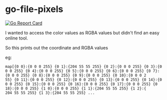 # go-file-pixels

[![Go Report Card](https://goreportcard.com/badge/dragon1672/go-file-pixels)](https://goreportcard.com/report/dragon1672/go-file-pixels)

I wanted to access the color values as RGBA values but didn't find an easy online tool.

So this prints out the coordinate and RGBA values

eg:
```
map[{0 0}:{0 0 0 255} {0 1}:{204 55 55 255} {0 2}:{0 0 0 255} {0 3}:{0 0 0 255} {0 4}:{0 0 0 255} {0 5}:{0 0 0 255} {0 6}:{0 0 0 255} {0 7}:{0 0 0 255} {0 8}:{0 0 0 255} {0 9}:{0 0 0 255} {0 10}:{0 0 0 2
55} {0 11}:{0 0 0 255} {0 12}:{0 0 0 255} {0 13}:{0 0 0 255} {0 14}:{0 0 0 255} {0 15}:{0 0 0 255} {0 16}:{0 0 0 255} {0 17}:{0 0 0 255} {0 18}:{0 0 0 255} {1 0}:{0 0 0 255} {1 1}:{204 55 55 255} {1 2}:{
204 55 55 255} {1 3}:{204 55 55 255} ...
```
